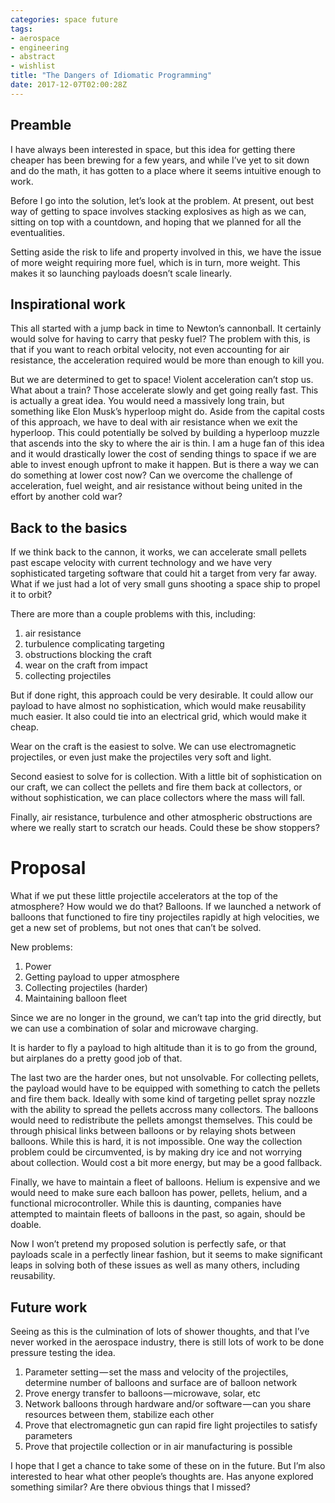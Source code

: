 ```yaml
---
categories: space future
tags:
- aerospace
- engineering
- abstract
- wishlist
title: "The Dangers of Idiomatic Programming"
date: 2017-12-07T02:00:28Z
---
```


## Preamble

I have always been interested in space, but this idea for getting there cheaper has been brewing for a few years, and while I’ve yet to sit down and do the math, it has gotten to a place where it seems intuitive enough to work.

Before I go into the solution, let’s look at the problem. At present, out best way of getting to space involves stacking explosives as high as we can, sitting on top with a countdown, and hoping that we planned for all the eventualities.

Setting aside the risk to life and property involved in this, we have the issue of more weight requiring more fuel, which is in turn, more weight. This makes it so launching payloads doesn’t scale linearly.

## Inspirational work

This all started with a jump back in time to Newton’s cannonball. It certainly would solve for having to carry that pesky fuel? The problem with this, is that if you want to reach orbital velocity, not even accounting for air resistance, the acceleration required would be more than enough to kill you.

But we are determined to get to space! Violent acceleration can’t stop us. What about a train? Those accelerate slowly and get going really fast. This is actually a great idea. You would need a massively long train, but something like Elon Musk’s hyperloop might do. Aside from the capital costs of this approach, we have to deal with air resistance when we exit the hyperloop. This could potentially be solved by building a hyperloop muzzle that ascends into the sky to where the air is thin. I am a huge fan of this idea and it would drastically lower the cost of sending things to space if we are able to invest enough upfront to make it happen. But is there a way we can do something at lower cost now? Can we overcome the challenge of acceleration, fuel weight, and air resistance without being united in the effort by another cold war?

## Back to the basics
If we think back to the cannon, it works, we can accelerate small pellets past escape velocity with current technology and we have very sophisticated targeting software that could hit a target from very far away. What if we just had a lot of very small guns shooting a space ship to propel it to orbit?

There are more than a couple problems with this, including:

1. air resistance
2. turbulence complicating targeting
3. obstructions blocking the craft
4. wear on the craft from impact
5. collecting projectiles

But if done right, this approach could be very desirable. It could allow our payload to have almost no sophistication, which would make reusability much easier. It also could tie into an electrical grid, which would make it cheap.

Wear on the craft is the easiest to solve. We can use electromagnetic projectiles, or even just make the projectiles very soft and light.

Second easiest to solve for is collection. With a little bit of sophistication on our craft, we can collect the pellets and fire them back at collectors, or without sophistication, we can place collectors where the mass will fall.

Finally, air resistance, turbulence and other atmospheric obstructions are where we really start to scratch our heads. Could these be show stoppers?

# Proposal

What if we put these little projectile accelerators at the top of the atmosphere? How would we do that? Balloons.
If we launched a network of balloons that functioned to fire tiny projectiles rapidly at high velocities, we get a new set of problems, but not ones that can’t be solved.

New problems:

1. Power
2. Getting payload to upper atmosphere
3. Collecting projectiles (harder)
4. Maintaining balloon fleet

Since we are no longer in the ground, we can’t tap into the grid directly, but we can use a combination of solar and microwave charging.

It is harder to fly a payload to high altitude than it is to go from the ground, but airplanes do a pretty good job of that.

The last two are the harder ones, but not unsolvable. For collecting pellets, the payload would have to be equipped with something to catch the pellets and fire them back. Ideally with some kind of targeting pellet spray nozzle with the ability to spread the pellets accross many collectors. The balloons would need to redistribute the pellets amongst themselves. This could be through phisical links between balloons or by relaying shots between balloons. While this is hard, it is not impossible. One way the collection problem could be circumvented, is by making dry ice and not worrying about collection. Would cost a bit more energy, but may be a good fallback.

Finally, we have to maintain a fleet of balloons. Helium is expensive and we would need to make sure each balloon has power, pellets, helium, and a functional microcontroller. While this is daunting, companies have attempted to maintain fleets of balloons in the past, so again, should be doable.

Now I won’t pretend my proposed solution is perfectly safe, or that payloads scale in a perfectly linear fashion, but it seems to make significant leaps in solving both of these issues as well as many others, including reusability.

## Future work

Seeing as this is the culmination of lots of shower thoughts, and that I’ve never worked in the aerospace industry, there is still lots of work to be done pressure testing the idea.

1. Parameter setting — set the mass and velocity of the projectiles, determine number of balloons and surface are of balloon network
2. Prove energy transfer to balloons — microwave, solar, etc
3. Network balloons through hardware and/or software — can you share resources between them, stabilize each other
4. Prove that electromagnetic gun can rapid fire light projectiles to satisfy parameters
5. Prove that projectile collection or in air manufacturing is possible

I hope that I get a chance to take some of these on in the future. But I’m also interested to hear what other people’s thoughts are. Has anyone explored something similar? Are there obvious things that I missed?
